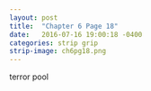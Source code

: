 ```yaml
---
layout: post
title:  "Chapter 6 Page 18"
date:   2016-07-16 19:00:18 -0400
categories: strip grip
strip-image: ch6pg18.png
---
```

terror pool  
